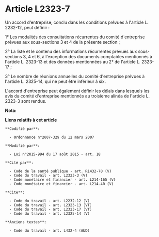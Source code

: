 # Article L2323-7

Un accord d'entreprise, conclu dans les conditions prévues à l'article L. 2232-12, peut définir : 

1° Les modalités des consultations récurrentes du comité d'entreprise prévues aux sous-sections 3 et 4 de la présente
section ; 

2° La liste et le contenu des informations récurrentes prévues aux sous-sections 3, 4 et 6, à l'exception des documents
comptables mentionnés à l'article L. 2323-13 et des données mentionnées au 2° de l'article L. 2323-17 ; 

3° Le nombre de réunions annuelles du comité d'entreprise prévues à l'article L. 2325-14, qui ne peut être inférieur à six. 

L'accord d'entreprise peut également définir les délais dans lesquels les avis du comité d'entreprise mentionnés au troisième
alinéa de l'article L. 2323-3 sont rendus.

**Nota:**



**Liens relatifs à cet article**

	**Codifié par**:

	  - Ordonnance n°2007-329 du 12 mars 2007

	**Modifié par**:

	  - Loi n°2015-994 du 17 août 2015 - art. 18

	**Cité par**:

	  - Code de la santé publique - art. R1432-70 (V)
	  - Code du travail - art. L2323-3 (V)
	  - Code monétaire et financier - art. L214-165 (V)
	  - Code monétaire et financier - art. L214-40 (V)

	**Cite**:

	  - Code du travail - art. L2232-12 (V)
	  - Code du travail - art. L2323-13 (VT)
	  - Code du travail - art. L2323-17 (VT)
	  - Code du travail - art. L2325-14 (V)

	**Anciens textes**:

	  - Code du travail - art. L432-4 (AbD)
